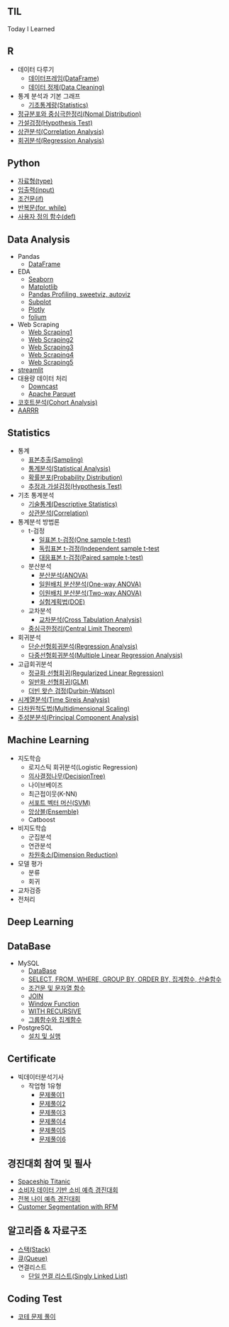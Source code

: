 ## TIL

Today I Learned

## R
- 데이터 다루기
  - [데이터프레임(DataFrame)](https://github.com/soondong2/TIL/blob/main/R/Dataframe.md)
  - [데이터 정제(Data Cleaning)](https://github.com/soondong2/TIL/blob/main/R/Cleaning.md)
- 통계 분석과 기본 그래프  
  - [기초통계량(Statistics)](https://github.com/soondong2/TIL/blob/main/R/Statistics.md)
- [정규분포와 중심극한정리(Nomal Distribution)](https://github.com/soondong2/TIL/blob/main/R/Nomal%20Distribution.md)
- [가설검정(Hypothesis Test)](https://github.com/soondong2/TIL/blob/main/R/Hypothesis%20Test.md)
- [상관분석(Correlation Analysis)](https://github.com/soondong2/TIL/blob/main/R/Correlation%20Analysis.md)
- [회귀분석(Regression Analysis)](https://github.com/soondong2/TIL/blob/main/R/Regression%20Analysis.md)

## Python
 - [자료형(type)](https://github.com/soondong2/TIL/blob/main/Python/type.md)
 - [입출력(input)](https://github.com/soondong2/TIL/blob/main/Python/input.md)
 - [조건문(if)](https://github.com/soondong2/TIL/blob/main/Python/if.md)
 - [반복문(for, while)](https://github.com/soondong2/TIL/blob/main/Python/for%2C%20while.md)
 - [사용자 정의 함수(def)](https://github.com/soondong2/TIL/blob/main/Python/def.md)

## Data Analysis
- Pandas
  - [DataFrame](https://github.com/soondong2/TIL/blob/main/Data%20Analysis/Pandas.md)
- EDA
  - [Seaborn](https://github.com/soondong2/TIL/blob/main/Data%20Analysis/Seaborn.md)
  - [Matplotlib](https://github.com/soondong2/TIL/blob/main/Data%20Analysis/Matplotlib.md)
  - [Pandas Profiling, sweetviz, autoviz](https://github.com/soondong2/TIL/blob/main/Data%20Analysis/Pandas%20Profiling%2C%20sweetviz%2C%20autoviz.md)
  - [Subplot](https://github.com/soondong2/TIL/blob/main/Data%20Analysis/EDA1.md)
  - [Plotly](https://github.com/soondong2/TIL/blob/main/Data%20Analysis/Plotly.md)
  - [folium](https://github.com/soondong2/TIL/blob/main/Data%20Analysis/folium.md)
- Web Scraping
  - [Web Scraping1](https://github.com/soondong2/TIL/blob/main/Data%20Analysis/Web%20scraping1.md)
  - [Web Scraping2](https://github.com/soondong2/TIL/blob/main/Data%20Analysis/Web%20Scraping2.md)
  - [Web Scraping3](https://github.com/soondong2/TIL/blob/main/Data%20Analysis/Web%20Scraping3.md)
  - [Web Scraping4](https://github.com/soondong2/TIL/blob/main/Data%20Analysis/Web%20Scraping4.md)
  - [Web Scraping5](https://github.com/soondong2/TIL/blob/main/Data%20Analysis/Web%20Scraping5.md)
- [streamlit](https://github.com/soondong2/TIL/blob/main/Data%20Analysis/streamlit.md)
- 대용량 데이터 처리
  - [Downcast](https://github.com/soondong2/TIL/blob/main/Data%20Analysis/Downcast.md)
  - [Apache Parquet](https://github.com/soondong2/TIL/blob/main/Data%20Analysis/Apache%20Parquet.md)
- [코호트분석(Cohort Analysis)](https://github.com/soondong2/TIL/blob/main/Data%20Analysis/%EC%BD%94%ED%98%B8%ED%8A%B8%EB%B6%84%EC%84%9D(Cohort_Analysis).ipynb)
- [AARRR](https://github.com/soondong2/TIL/blob/main/Data%20Analysis/AARRR.md)
## Statistics
- 통계
  - [표본추출(Sampling)](https://github.com/soondong2/TIL/blob/main/Statistics/Sampling.md)
  - [통계분석(Statistical Analysis)](https://github.com/soondong2/TIL/blob/main/Statistics/Statistical%20Analysis.md)
  - [확률분포(Probability Distribution)](https://github.com/soondong2/TIL/blob/main/Statistics/Probability%20Distribution.md)
  - [추정과 가설검정(Hypothesis Test)](https://github.com/soondong2/TIL/blob/main/Statistics/Hypothesis%20Test.md)
- 기초 통계분석
  - [기술통계(Descriptive Statistics)](https://github.com/soondong2/TIL/blob/main/Statistics/Descriptive%20Statistics.md)
  - [상관분석(Correlation)](https://github.com/soondong2/TIL/blob/main/Statistics/Correlation%20Analysis.md)
- 통계분석 방법론
  - t-검정
    - [일표본 t-검정(One sample t-test)](https://github.com/soondong2/TIL/blob/main/Statistics/One%20sample%20t-test.md)
    - [독립표본 t-검정(Independent sample t-test](https://github.com/soondong2/TIL/blob/main/Statistics/Independent%20sample%20t-test.md)
    - [대응표본 t-검정(Paired sample t-test)](https://github.com/soondong2/TIL/blob/main/Statistics/Paired%20sample%20t-test.md)
  - 분산분석
    - [분산분석(ANOVA)](https://github.com/soondong2/TIL/blob/main/Statistics/ANOVA.md)
    - [일원배치 분산분석(One-way ANOVA)](https://github.com/soondong2/TIL/blob/main/Statistics/One-way%20ANOVA.md)
    - [이원배치 분산분석(Two-way ANOVA)](https://github.com/soondong2/TIL/blob/main/Statistics/Tow-way%20ANOVA.md)
    - [실험계획법(DOE)](https://github.com/soondong2/TIL/blob/main/Statistics/DOE.md)
  - 교차분석
    - [교차분석(Cross Tabulation Analysis)](https://github.com/soondong2/TIL/blob/main/Statistics/Cross%20Tabulation%20Analysis.md)
  - [중심극한정리(Central Limit Theorem)](https://github.com/soondong2/TIL/blob/main/Statistics/Central%20Limit%20Theorem.md)
- 회귀분석
  - [단순선형회귀분석(Regression Analysis)](https://github.com/soondong2/TIL/blob/main/Statistics/Regression%20Analysis.md)
  - [다중선형회귀분석(Multiple Linear Regression Analysis)](https://github.com/soondong2/TIL/blob/main/Statistics/Multiple%20Linear%20Regression%20Analysis.md)
- 고급회귀분석
  - [정규화 선형회귀(Regularized Linear Regression)](https://github.com/soondong2/TIL/blob/main/Statistics/Regularized%20Linear%20Regression.md)
  - [일반화 선형회귀(GLM)](https://github.com/soondong2/TIL/blob/main/Statistics/Generalized%20Linear%20Regression.md)
  - [더빈 왓슨 검정(Durbin-Watson)](https://github.com/soondong2/TIL/blob/main/Statistics/Durbin%20Watson.md)
- [시계열분석(Time Sireis Analysis)](https://github.com/soondong2/TIL/blob/main/Statistics/Time%20Series%20Analysis.md)
- [다차원척도법(Multidimensional Scaling)](https://github.com/soondong2/TIL/blob/main/Statistics/Multidimensional%20Scaling.md)
- [주성분분석(Principal Component Analysis)]()

## Machine Learning
- 지도학습
  - 로지스틱 회귀분석(Logistic Regression)
  - [의사결정나무(DecisionTree)](https://github.com/soondong2/TIL/blob/main/ML/Decision%20Tree.ipynb)
  - 나이브베이즈
  - 최근접이웃(K-NN)
  - [서포트 벡터 머신(SVM)](https://github.com/soondong2/TIL/blob/main/ML/SVM.ipynb)
  - [앙상블(Ensemble)](https://github.com/soondong2/TIL/blob/main/ML/Ensemble.ipynb)
  - Catboost
- 비지도학습 
  - 군집분석
  - 연관분석
  - [차원축소(Dimension Reduction)](https://github.com/soondong2/TIL/blob/main/ML/Dimension%20Reduction.ipynb)
- 모델 평가
    - 분류
    - 회귀
- 교차검증
- 전처리

## Deep Learning

## DataBase
- MySQL
  - [DataBase](https://github.com/soondong2/TIL/blob/main/SQL/Database.md)
  - [SELECT, FROM, WHERE, GROUP BY, ORDER BY, 집계함수, 산술함수](https://github.com/soondong2/TIL/blob/main/MySQL/SELECT,%20FROM,%20WHERE,%20GROUP%20BY,%20ORDER%20BY,%20%EC%A7%91%EA%B3%84%ED%95%A8%EC%88%98,%20%EC%82%B0%EC%88%A0%ED%95%A8%EC%88%98.md)
  - [조건문 및 문자열 함수](https://github.com/soondong2/TIL/blob/main/MySQL/%EC%A1%B0%EA%B1%B4%EB%AC%B8%20%EB%B0%8F%20%EB%AC%B8%EC%9E%90%EC%97%B4%20%ED%95%A8%EC%88%98.md)
  - [JOIN](https://github.com/soondong2/TIL/blob/main/MySQL/JOIN.md)
  - [Window Function](https://github.com/soondong2/TIL/blob/main/MySQL/Window%20Function.md)
  - [WITH RECURSIVE](https://github.com/soondong2/TIL/blob/main/MySQL/WITH%20RECURSIVE.md)
  - [그룹함수와 집계함수](https://github.com/soondong2/TIL/blob/main/MySQL/%EA%B7%B8%EB%A3%B9%ED%95%A8%EC%88%98%EC%99%80%20%EC%A7%91%EA%B3%84%ED%95%A8%EC%88%98.md)
- PostgreSQL
  - [설치 및 실행](https://github.com/soondong2/TIL/blob/main/PostgreSQL/%EC%84%A4%EC%B9%98%20%EB%B0%8F%20%EC%8B%A4%ED%96%89.md)
## Certificate
- 빅데이터분석기사
  - 작업형 1유형
    - [문제풀이1](https://github.com/soondong2/TIL/blob/main/%EB%B9%85%EB%8D%B0%EC%9D%B4%ED%84%B0%EB%B6%84%EC%84%9D%EA%B8%B0%EC%82%AC/question1.md)
    - [문제풀이2](https://github.com/soondong2/TIL/blob/main/%EB%B9%85%EB%8D%B0%EC%9D%B4%ED%84%B0%EB%B6%84%EC%84%9D%EA%B8%B0%EC%82%AC/question2.md)
    - [문제풀이3](https://github.com/soondong2/TIL/blob/main/%EB%B9%85%EB%8D%B0%EC%9D%B4%ED%84%B0%EB%B6%84%EC%84%9D%EA%B8%B0%EC%82%AC/question3.md)
    - [문제풀이4](https://github.com/soondong2/TIL/blob/main/%EB%B9%85%EB%8D%B0%EC%9D%B4%ED%84%B0%EB%B6%84%EC%84%9D%EA%B8%B0%EC%82%AC/question4.md)
    - [문제풀이5](https://github.com/soondong2/TIL/blob/main/%EB%B9%85%EB%8D%B0%EC%9D%B4%ED%84%B0%EB%B6%84%EC%84%9D%EA%B8%B0%EC%82%AC/question5.md)
    - [문제풀이6](https://github.com/soondong2/TIL/blob/main/%EB%B9%85%EB%8D%B0%EC%9D%B4%ED%84%B0%EB%B6%84%EC%84%9D%EA%B8%B0%EC%82%AC/question6.md)

## 경진대회 참여 및 필사
- [Spaceship Titanic](https://github.com/soondong2/TIL/blob/main/Competition%20%26%20%ED%95%84%EC%82%AC/Spaceship%20Titanic.ipynb)
- [소비자 데이터 기반 소비 예측 경진대회](https://github.com/soondong2/TIL/blob/main/Competition%20%26%20%ED%95%84%EC%82%AC/%EC%86%8C%EB%B9%84%EC%9E%90%20%EB%8D%B0%EC%9D%B4%ED%84%B0%20%EA%B8%B0%EB%B0%98%20%EC%86%8C%EB%B9%84%20%EC%98%88%EC%B8%A1%20%EA%B2%BD%EC%A7%84%EB%8C%80%ED%9A%8C%20.ipynb)
- [전복 나이 예측 경진대회](https://github.com/soondong2/TIL/blob/main/Competition%20%26%20%ED%95%84%EC%82%AC/%EC%A0%84%EB%B3%B5%20%EB%82%98%EC%9D%B4%20%EC%98%88%EC%B8%A1%20%EA%B2%BD%EC%A7%84%20%EB%8C%80%ED%9A%8C.ipynb)
- [Customer Segmentation with RFM](https://github.com/soondong2/TIL/blob/main/Competition%20%26%20%ED%95%84%EC%82%AC/Customer%20Segmentation%20with%20RFM.ipynb)

## 알고리즘 & 자료구조
- [스택(Stack)](https://github.com/soondong2/TIL/blob/main/%EC%95%8C%EA%B3%A0%EB%A6%AC%EC%A6%98%20%26%20%EC%9E%90%EB%A3%8C%EA%B5%AC%EC%A1%B0/Stack.md)
- [큐(Queue)](https://github.com/soondong2/TIL/blob/main/%EC%95%8C%EA%B3%A0%EB%A6%AC%EC%A6%98%20%26%20%EC%9E%90%EB%A3%8C%EA%B5%AC%EC%A1%B0/Queue.md)
- 연결리스트
  - [단일 연결 리스트(Singly Linked List)](https://github.com/soondong2/TIL/blob/main/%EC%95%8C%EA%B3%A0%EB%A6%AC%EC%A6%98%20%26%20%EC%9E%90%EB%A3%8C%EA%B5%AC%EC%A1%B0/Singly%20Linked%20List.md)
  
## Coding Test
- [코테 문제 풀이](https://github.com/soondong2/TIL/tree/main/Coding%20Test)
